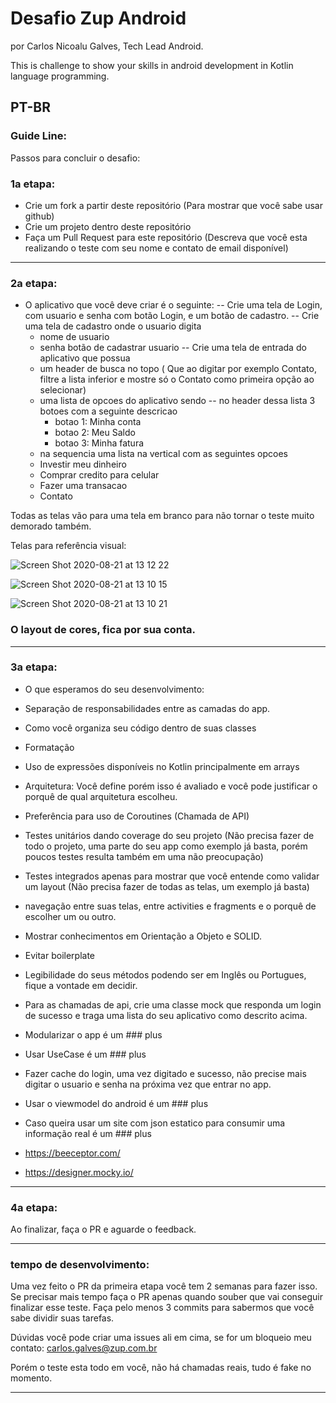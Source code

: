 # Desafio Zup Android 
por Carlos Nicoalu Galves, Tech Lead Android.

This is challenge to show your skills in android development in Kotlin language programming.

PT-BR
---------------------------------------------------------------------------------------------------------------------------

### Guide Line:

Passos para concluir o desafio:

### 1a etapa:

- Crie um fork a partir deste repositório (Para mostrar que você sabe usar github)
- Crie um projeto dentro deste repositório 
- Faça um Pull Request para este repositório (Descreva que você esta realizando o teste com seu nome e contato de email disponível)

---------------------------------------------------------------------------------------------------------------------------

### 2a etapa:

- O aplicativo que você deve criar é o seguinte:
-- Crie uma tela de Login, com usuario e senha com botão Login, e um botão de cadastro.
-- Crie uma tela de cadastro onde o usuario digita 
  * nome de usuario
  * senha
  botão de cadastrar usuario
-- Crie uma tela de entrada do aplicativo que possua 
  * um header de busca no topo ( Que ao digitar por exemplo Contato, filtre a lista inferior e mostre só o Contato como primeira opção ao selecionar)
  * uma lista de opcoes do aplicativo sendo
    -- no header dessa lista 3 botoes com a seguinte descricao
    - botao 1: Minha conta
    - botao 2: Meu Saldo
    - botao 3: Minha fatura
   - na sequencia uma lista na vertical com as seguintes opcoes
    - Investir meu dinheiro
    - Comprar credito para celular
    - Fazer uma transacao
    - Contato
    
 Todas as telas vão para uma tela em branco para não tornar o teste muito demorado também.
 
 Telas para referência visual:

![Screen Shot 2020-08-21 at 13 12 22](https://user-images.githubusercontent.com/6299673/90911871-feb0c100-e3af-11ea-9c5c-476026dbb1d9.png)

![Screen Shot 2020-08-21 at 13 10 15](https://user-images.githubusercontent.com/6299673/90911738-c6a97e00-e3af-11ea-9178-cba929fd6c16.png)

![Screen Shot 2020-08-21 at 13 10 21](https://user-images.githubusercontent.com/6299673/90911732-c3ae8d80-e3af-11ea-96ae-e54d12a8ec07.png)

    
 ### O layout de cores, fica por sua conta.
 
 ---------------------------------------------------------------------------------------------------------------------------
 
 ### 3a etapa:
 
- O que esperamos do seu desenvolvimento:

- Separação de responsabilidades entre as camadas do app.
- Como você organiza seu código dentro de suas classes
- Formatação
- Uso de expressões disponíveis no Kotlin principalmente em arrays
- Arquitetura: Você define porém isso é avaliado e você pode justificar o porquê de qual arquitetura escolheu.
- Preferência para uso de Coroutines (Chamada de API)
- Testes unitários dando coverage do seu projeto (Não precisa fazer de todo o projeto, uma parte do seu app como exemplo já basta, porém poucos testes
resulta também em uma não preocupação)
- Testes integrados apenas para mostrar que você entende como validar um layout (Não precisa fazer de todas as telas, um exemplo já basta)
- navegação entre suas telas, entre activities e fragments e o porquê de escolher um ou outro.
- Mostrar conhecimentos em Orientação a Objeto e SOLID.
- Evitar boilerplate
- Legibilidade do seus métodos podendo ser em Inglês ou Portugues, fique a vontade em decidir.
- Para as chamadas de api, crie uma classe mock que responda um login de sucesso e traga uma lista do seu aplicativo como descrito acima.
- Modularizar o app é um ### plus
- Usar UseCase é um ### plus
- Fazer cache do login, uma vez digitado e sucesso, não precise mais digitar o usuario e senha na próxima vez que entrar no app.
- Usar o viewmodel do android é um ### plus
- Caso queira usar um site com json estatico para consumir uma informação real é um ### plus 
 - https://beeceptor.com/
 - https://designer.mocky.io/

---------------------------------------------------------------------------------------------------------------------------

 ### 4a etapa:
 
 Ao finalizar, faça o PR e aguarde o feedback.
 
---------------------------------------------------------------------------------------------------------------------------

### tempo de desenvolvimento:

Uma vez feito o PR da primeira etapa você tem 2 semanas para fazer isso. Se precisar mais tempo faça o PR apenas quando
souber que vai conseguir finalizar esse teste. Faça pelo menos 3 commits para sabermos que você sabe dividir suas tarefas.


Dúvidas você pode criar uma issues ali em cima, se for um bloqueio meu contato:
carlos.galves@zup.com.br

Porém o teste esta todo em você, não há chamadas reais, tudo é fake no momento.
 
 
 
    
    


---------------------------------------------------------------------------------------------------------------------------
